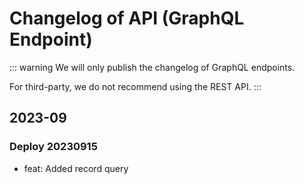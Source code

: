 # Changelog of API (GraphQL Endpoint)

::: warning
We will only publish the changelog of GraphQL endpoints.

For third-party, we do not recommend using the REST API.
:::

## 2023-09

### Deploy 20230915

- feat: Added record query

